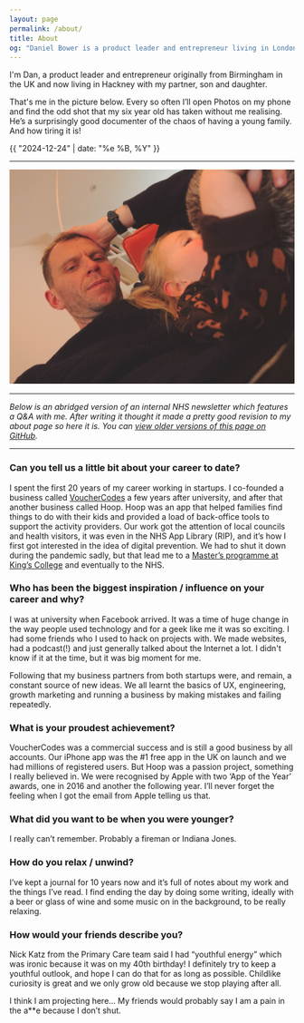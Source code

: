 ```yaml
---
layout: page
permalink: /about/
title: About
og: "Daniel Bower is a product leader and entrepreneur living in London."
---
```


I'm Dan, a product leader and entrepreneur originally from Birmingham in the UK and now living in Hackney with my partner, son and daughter.

That's me in the picture below. Every so often I’ll open Photos on my phone and find the odd shot that my six year old has taken without me realising. He’s a surprisingly good documenter of the chaos of having a young family. And how tiring it is!

<time class="post_date">{{ "2024-12-24" | date: "%e %B, %Y" }}</time>

---

<img src="/assets/img/dan-2024-12-24.jpg" alt="A photo of Daniel Bower and his daughter taken from a low angele by his son">

---

_Below is an abridged version of an internal NHS newsletter which features a Q&A with me. After writing it thought it made a pretty good revision to my about page so here it is. You can [view older versions of this page on GitHub](https://github.com/danielbower/personal-blog/commits/main/about.md)._

---

### Can you tell us a little bit about your career to date? 
 
I spent the first 20 years of my career working in startups. I co-founded a business called [VoucherCodes](https://www.vouchercodes.co.uk/) a few years after university, and after that another business called Hoop. Hoop was an app that helped families find things to do with their kids and provided a load of back-office tools to support the activity providers. Our work got the attention of local councils and health visitors, it was even in the NHS App Library (RIP), and it’s how I first got interested in the idea of digital prevention. We had to shut it down during the pandemic sadly, but that lead me to a [Master’s programme at King’s College](/music-streaming-venture-capital-kill-zones/) and eventually to the NHS.
 
### Who has been the biggest inspiration / influence on your career and why? 
 
I was at university when Facebook arrived. It was a time of huge change in the way people used technology and for a geek like me it was so exciting. I had some friends who I used to hack on projects with. We made websites, had a podcast(!) and just generally talked about the Internet a lot. I didn't know if it at the time, but it was big  moment for me.
 
Following that my business partners from both startups were, and remain, a constant source of new ideas. We all learnt the basics of UX, engineering, growth marketing and running a business by making mistakes and failing repeatedly.
 
### What is your proudest achievement?  
 
VoucherCodes was a commercial success and is still a good business by all accounts. Our iPhone app was the #1 free app in the UK on launch and we had millions of registered users. But Hoop was a passion project, something I really believed in. We were recognised by Apple with two ‘App of the Year’ awards, one in 2016 and another the following year. I’ll never forget the feeling when I got the email from Apple telling us that.
 
### What did you want to be when you were younger? 
 
I really can’t remember. Probably a fireman or Indiana Jones.
 
### How do you relax / unwind?  
 
I’ve kept a journal for 10 years now and it’s full of notes about my work and the things I’ve read. I find ending the day by doing some writing, ideally with a beer or glass of wine and some music on in the background, to be really relaxing.
 
### How would your friends describe you?  
 
Nick Katz from the Primary Care team said I had “youthful energy” which was ironic because it was on my 40th birthday! I definitely try to keep a youthful outlook, and hope I can do that for as long as possible. Childlike curiosity is great and we only grow old because we stop playing after all.

I think I am projecting here… My friends would probably say I am a pain in the a**e because I don’t shut.